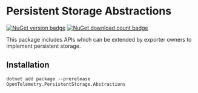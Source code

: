 # Persistent Storage Abstractions

[![NuGet version badge](https://img.shields.io/nuget/v/OpenTelemetry.PersistentStorage.Abstractions)](https://www.nuget.org/packages/OpenTelemetry.PersistentStorage.Abstractions)
[![NuGet download count badge](https://img.shields.io/nuget/dt/OpenTelemetry.PersistentStorage.Abstractions)](https://www.nuget.org/packages/OpenTelemetry.PersistentStorage.Abstractions)

This package includes APIs which can be extended by exporter owners to implement
persistent storage.

## Installation

```shell
dotnet add package --prerelease OpenTelemetry.PersistentStorage.Abstractions
```
